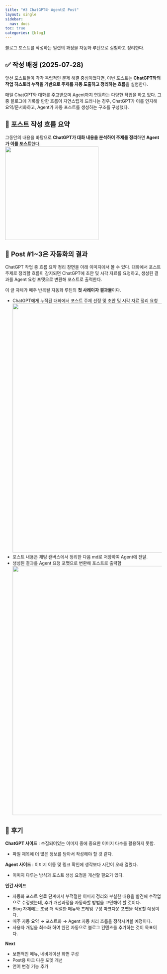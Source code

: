 ```yaml
---
title: "#3 ChatGPT와 Agent로 Post"
layout: single
sidebar:
  nav: docs
toc: true
categories: [blog]
---
```


블로그 포스트를 작성하는 일련의 과정을 자동화 루틴으로 실험하고 정리한다.

## ✅ 작성 배경 (2025‑07‑28)

앞선 포스트들이 각각 독립적인 문제 해결 중심이었다면, 이번 포스트는 **ChatGPT와의 작업 히스토리 누적을 기반으로 주제를 자동 도출하고 정리하는 흐름**을 실험한다.

매일 ChatGPT와 대화를 주고받으며 Agent까지 연동하는 다양한 작업을 하고 있다. 그중 블로그에 기록할 만한 흐름이 자연스럽게 드러나는 경우, ChatGPT가 이를 인지해 요약/문서화하고, Agent가 자동 포스트를 생성하는 구조를 구성했다.

## 🧩 포스트 작성 흐름 요약
그동안의 내용을 바탕으로 **ChatGPT가 대화 내용을 분석하여 주제를 정리**하면 **Agent가 이를 포스트**한다.
<br/><img src="https://nonyma.github.io/blog-assets/2025-07/blog-setup-3/c8d939b9-26fa-4641-b452-1f9df14874a0.png" width="300" /><br/>

## 📌 Post #1~3은 자동화의 결과

ChatGPT 작업 중 흐름 요약 정리 장면을 아래 이미지에서 볼 수 있다. 대화에서 포스트 주제로 정리할 흐름이 감지되면 ChatGPT에 초안 및 시각 자료를 요청하고, 생성된 결과를 Agent 요청 포맷으로 변환해 포스트로 출력한다.

이 글 자체가 매주 반복될 자동화 루틴의 **첫 사례이자 결과물**이다.
- ChatGPT에게 누적된 대화에서 포스트 주제 선정 및 초안 및 시각 자료 정리 요청 
<br/><img src="https://nonyma.github.io/blog-assets/2025-07/blog-setup-3/195311.png" width="800" /><br/>
- 포스트 내용은 채팅 캔버스에서 정리한 다음 md로 저장하여 Agent에 전달.
- 생성된 결과를 Agent 요청 포맷으로 변환해 포스트로 출력함
<br/><img src="https://nonyma.github.io/blog-assets/2025-07/blog-setup-3/스크린샷 2025-07-28 201026.png" width="800" /><br/>

## 📍 후기

**ChatGPT 사이드** : 수집되어있는 이미지 중에 중요한 이미지 다수를 활용하지 못함. 
- 파일 제목에 더 많은 정보를 담아서 작성해야 할 것 같다.

**Agent 사이드** : 이미지 이동 및 링크 확인에 생각보다 시간이 오래 걸렸다. 
- 이미지 다루는 방식과 포스트 생성 요청을 개선할 필요가 있다.

**인간 사이드**
- 자동화 포스트 완료 단계에서 부적절한 이미지 정리와 부실한 내용을 발견해 수작업으로 수정했는데, 추가 개선과정을 자동화할 방법을 고민해야 할 것이다.
- Blog 자체에는 조금 더 적절한 메뉴와 프레임 구성 마크다운 포멧을 적용할 예정이다.
- 매주 자동 요약 → 포스트화 → Agent 자동 처리 흐름을 정착시켜볼 예정이다.
- 사용자 개입을 최소화 하여 완전 자동으로 블로그 컨텐츠를 추가하는 것이 목표이다.

**Next**
- 보편적인 메뉴, 네비게이션 화면 구성
- Post용 마크 다운 포멧 개선
- 언어 변경 기능 추가
